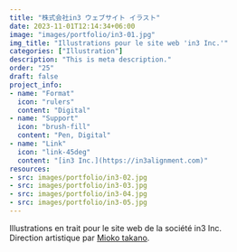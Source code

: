 ```yaml
---
title: "株式会社in3 ウェブサイト イラスト"
date: 2023-11-01T12:14:34+06:00
image: "images/portfolio/in3-01.jpg"
img_title: "Illustrations pour le site web 'in3 Inc.'"
categories: ["Illustration"]
description: "This is meta description."
order: "25"
draft: false
project_info:
- name: "Format"
  icon: "rulers"
  content: "Digital"
- name: "Support"
  icon: "brush-fill"
  content: "Pen, Digital"
- name: "Link"
  icon: "link-45deg"
  content: "[in3 Inc.](https://in3alignment.com)"
resources:
- src: images/portfolio/in3-02.jpg
- src: images/portfolio/in3-03.jpg
- src: images/portfolio/in3-04.jpg
- src: images/portfolio/in3-05.jpg
---
```

Illustrations en trait pour le site web de la société in3 Inc.  
Direction artistique par [Mioko takano](https://www.miokotakano.com).